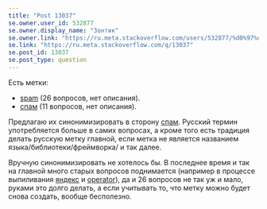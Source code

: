 ```yaml
---
title: "Post 13037"
se.owner.user_id: 532877
se.owner.display_name: "Зонтик"
se.owner.link: "https://ru.meta.stackoverflow.com/users/532877/%d0%97%d0%be%d0%bd%d1%82%d0%b8%d0%ba"
se.link: "https://ru.meta.stackoverflow.com/q/13037"
se.post_id: 13037
se.post_type: question
---
```

<p>Есть метки:</p>
<ul>
<li><a href="https://ru.stackoverflow.com/questions/tagged/spam" class="post-tag" title="показать вопросы с меткой [spam]" aria-label="показать вопросы с меткой [spam]" rel="tag" aria-labelledby="tag-spam-tooltip-container">spam</a> (26 вопросов, нет описания).</li>
<li><a href="https://ru.stackoverflow.com/questions/tagged/%d1%81%d0%bf%d0%b0%d0%bc" class="post-tag" title="показать вопросы с меткой [спам]" aria-label="показать вопросы с меткой [спам]" rel="tag" aria-labelledby="tag-спам-tooltip-container">спам</a> (11 вопросов, нет описания).</li>
</ul>
<p>Предлагаю их синонимизировать в сторону <a href="https://ru.stackoverflow.com/questions/tagged/%d1%81%d0%bf%d0%b0%d0%bc" class="post-tag" title="показать вопросы с меткой [спам]" aria-label="показать вопросы с меткой [спам]" rel="tag" aria-labelledby="tag-спам-tooltip-container">спам</a>. Русский термин употребляется больше в самих вопросах, а кроме того есть традиция делать русскую метку главной, если метка не является названием языка/библиотеки/фреймворка/ и так далее.</p>
<p>Вручную синонимизировать не хотелось бы. В последнее время и так на главной много старых вопросов поднимается (например в процессе выпиливания <a href="https://ru.stackoverflow.com/questions/tagged/%d1%8f%d0%bd%d0%b4%d0%b5%d0%ba%d1%81" class="post-tag" title="показать вопросы с меткой [яндекс]" aria-label="показать вопросы с меткой [яндекс]" rel="tag" aria-labelledby="tag-яндекс-tooltip-container">яндекс</a> и <a href="https://ru.stackoverflow.com/questions/tagged/operator" class="post-tag" title="показать вопросы с меткой [operator]" aria-label="показать вопросы с меткой [operator]" rel="tag" aria-labelledby="tag-operator-tooltip-container">operator</a>), да и 26 вопросов не так уж и мало, руками это долго делать, а если учитывать то, что метку можно будет снова создать, вообще бесполезно.</p>
